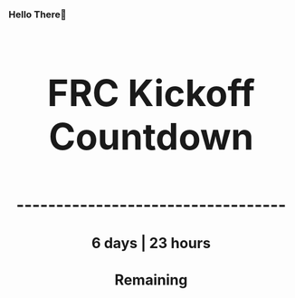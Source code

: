 ### Hello There👋

<!---START-TIMER--->
<h3 align='center' style='font-size: 64px;'>FRC Kickoff Countdown</h3>
<h3 align='center' style='font-size: 30px;'>----------------------------------</h3>
<h3 align='center' style='font-size: 25px;'>6 days | 23 hours</h3>
<h3 align='center' style='font-size: 25px;'>Remaining</h3>
<!---END-TIMER--->
